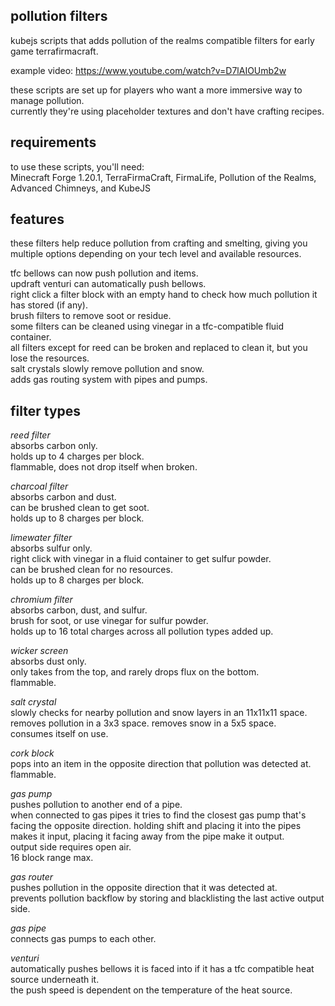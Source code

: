 ## pollution filters
kubejs scripts that adds pollution of the realms compatible filters for early game terrafirmacraft.

example video: https://www.youtube.com/watch?v=D7lAIOUmb2w

these scripts are set up for players who want a more immersive way to manage pollution.  
currently they're using placeholder textures and don't have crafting recipes.

## requirements
to use these scripts, you'll need:  
Minecraft Forge 1.20.1, TerraFirmaCraft, FirmaLife, Pollution of the Realms, Advanced Chimneys, and KubeJS

## features
these filters help reduce pollution from crafting and smelting, giving you multiple options depending on your tech level and available resources.

tfc bellows can now push pollution and items.  
updraft venturi can automatically push bellows.  
right click a filter block with an empty hand to check how much pollution it has stored (if any).  
brush filters to remove soot or residue.  
some filters can be cleaned using vinegar in a tfc-compatible fluid container.  
all filters except for reed can be broken and replaced to clean it, but you lose the resources.  
salt crystals slowly remove pollution and snow.  
adds gas routing system with pipes and pumps.

## filter types
*reed filter*  
absorbs carbon only.  
holds up to 4 charges per block.  
flammable, does not drop itself when broken.

*charcoal filter*  
absorbs carbon and dust.  
can be brushed clean to get soot.  
holds up to 8 charges per block.

*limewater filter*  
absorbs sulfur only.  
right click with vinegar in a fluid container to get sulfur powder.  
can be brushed clean for no resources.  
holds up to 8 charges per block.

*chromium filter*  
absorbs carbon, dust, and sulfur.  
brush for soot, or use vinegar for sulfur powder.  
holds up to 16 total charges across all pollution types added up.

*wicker screen*  
absorbs dust only.  
only takes from the top, and rarely drops flux on the bottom.  
flammable.

*salt crystal*  
slowly checks for nearby pollution and snow layers in an 11x11x11 space.  
removes pollution in a 3x3 space. removes snow in a 5x5 space.  
consumes itself on use.

*cork block*  
pops into an item in the opposite direction that pollution was detected at.  
flammable.

*gas pump*  
pushes pollution to another end of a pipe.   
when connected to gas pipes it tries to find the closest gas pump that's facing the opposite direction. holding shift and placing it into the pipes makes it input, placing it facing away from the pipe make it output.  
output side requires open air.  
16 block range max.

*gas router*  
pushes pollution in the opposite direction that it was detected at.  
prevents pollution backflow by storing and blacklisting the last active output side.

*gas pipe*  
connects gas pumps to each other.

*venturi*  
automatically pushes bellows it is faced into if it has a tfc compatible heat source underneath it.  
the push speed is dependent on the temperature of the heat source.
